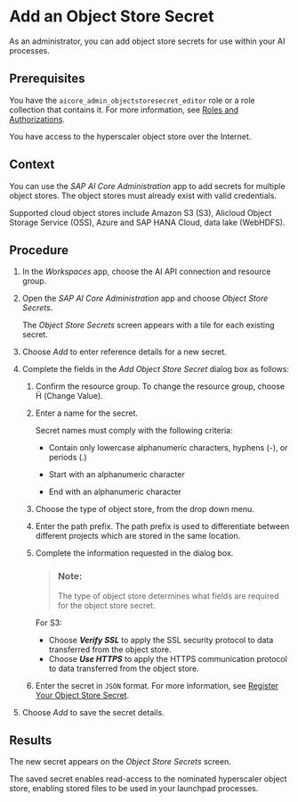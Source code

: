 <!-- loio5b4f728c8f21403697728687f96e03c6 -->

<link rel="stylesheet" type="text/css" href="css/sap-icons.css"/>

# Add an Object Store Secret

As an administrator, you can add object store secrets for use within your AI processes.



<a name="loio5b4f728c8f21403697728687f96e03c6__prereq_jxh_cq2_fob"/>

## Prerequisites

You have the `aicore_admin_objectstoresecret_editor` role or a role collection that contains it. For more information, see [Roles and Authorizations](roles-and-authorizations-4ef8499.md).

You have access to the hyperscaler object store over the Internet.



## Context

You can use the *SAP AI Core Administration* app to add secrets for multiple object stores. The object stores must already exist with valid credentials.

Supported cloud object stores include Amazon S3 \(S3\), Alicloud Object Storage Service \(OSS\), Azure and SAP HANA Cloud, data lake \(WebHDFS\).



<a name="loio5b4f728c8f21403697728687f96e03c6__steps_ply_fmq_yes"/>

## Procedure

1.  In the *Workspaces* app, choose the AI API connection and resource group.

2.  Open the *SAP AI Core Administration* app and choose *Object Store Secrets*.

    The *Object Store Secrets* screen appears with a tile for each existing secret.

3.  Choose *Add* to enter reference details for a new secret.

4.  Complete the fields in the *Add Object Store Secret* dialog box as follows:

    1.  Confirm the resource group. To change the resource group, choose <span class="SAP-icons"></span> \(Change Value\).

    2.  Enter a name for the secret.

        Secret names must comply with the following criteria:

        -   Contain only lowercase alphanumeric characters, hyphens \(-\), or periods \(.\)

        -   Start with an alphanumeric character

        -   End with an alphanumeric character


    3.  Choose the type of object store, from the drop down menu.

    4.  Enter the path prefix. The path prefix is used to differentiate between different projects which are stored in the same location.

    5.  Complete the information requested in the dialog box.

        > ### Note:  
        > The type of object store determines what fields are required for the object store secret.

        For S3:

        -   Choose ***Verify SSL*** to apply the SSL security protocol to data transferred from the object store.
        -   Choose ***Use HTTPS*** to apply the HTTPS communication protocol to data transferred from the object store.

    6.  Enter the secret in `JSON` format. For more information, see [Register Your Object Store Secret](https://help.sap.com/docs/AI_CORE/2d6c5984063c40a59eda62f4a9135bee/b083d73f672c428faac3048b74733546.html).


5.  Choose *Add* to save the secret details.




<a name="loio5b4f728c8f21403697728687f96e03c6__result_ybj_xql_w5b"/>

## Results

The new secret appears on the *Object Store Secrets* screen.

The saved secret enables read-access to the nominated hyperscaler object store, enabling stored files to be used in your launchpad processes.

